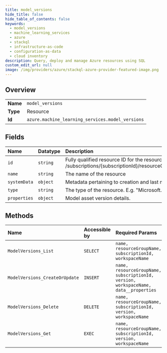 ```yaml
---
title: model_versions
hide_title: false
hide_table_of_contents: false
keywords:
  - model_versions
  - machine_learning_services
  - azure    
  - stackql
  - infrastructure-as-code
  - configuration-as-data
  - cloud inventory
description: Query, deploy and manage Azure resources using SQL
custom_edit_url: null
image: /img/providers/azure/stackql-azure-provider-featured-image.png
---
```

  
    

## Overview
<table><tbody>
<tr><td><b>Name</b></td><td><code>model_versions</code></td></tr>
<tr><td><b>Type</b></td><td>Resource</td></tr>
<tr><td><b>Id</b></td><td><code>azure.machine_learning_services.model_versions</code></td></tr>
</tbody></table>

## Fields
| Name | Datatype | Description |
|:-----|:---------|:------------|
| `id` | `string` | Fully qualified resource ID for the resource. Ex - /subscriptions/{subscriptionId}/resourceGroups/{resourceGroupName}/providers/{resourceProviderNamespace}/{resourceType}/{resourceName} |
| `name` | `string` | The name of the resource |
| `systemData` | `object` | Metadata pertaining to creation and last modification of the resource. |
| `type` | `string` | The type of the resource. E.g. "Microsoft.Compute/virtualMachines" or "Microsoft.Storage/storageAccounts" |
| `properties` | `object` | Model asset version details. |
## Methods
| Name | Accessible by | Required Params |
|:-----|:--------------|:----------------|
| `ModelVersions_List` | `SELECT` | `name, resourceGroupName, subscriptionId, workspaceName` |
| `ModelVersions_CreateOrUpdate` | `INSERT` | `name, resourceGroupName, subscriptionId, version, workspaceName, data__properties` |
| `ModelVersions_Delete` | `DELETE` | `name, resourceGroupName, subscriptionId, version, workspaceName` |
| `ModelVersions_Get` | `EXEC` | `name, resourceGroupName, subscriptionId, version, workspaceName` |
